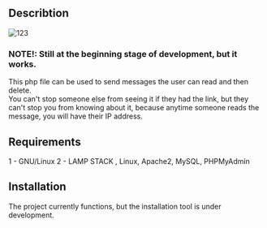 ## Describtion 
![123](https://user-images.githubusercontent.com/85970369/185496855-6f013d77-3823-42dd-bb87-395094130445.png)
### NOTE!: Still at the beginning stage of development, but it works.

This php file can be used to send messages the user can read and then delete. <br> 
You can't stop someone else from seeing it if they had the link, but they can't stop you from knowing about it, because anytime someone reads the message, you will have their IP address.


## Requirements

1 - GNU/Linux
2 - LAMP STACK , Linux, Apache2, MySQL, PHPMyAdmin

## Installation 

The project currently functions, but the installation tool is under development.
